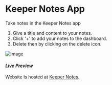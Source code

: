 # Keeper Notes App 

Take notes in the Keeper Notes app
1. Give a title and content to your notes.
2. Click '+' to add your notes to the dashboard.
3. Delete then by clicking on the delete icon.


![image](https://user-images.githubusercontent.com/72697074/120886832-010f9f00-c601-11eb-81c7-8fa6bdfbd37f.png)


#### *Live Preview*

Website is hosted at [Keeper Notes](https://tess-vanta.github.io/Keeper_Notes/).
